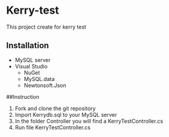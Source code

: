 # Kerry-test
This project create for kerry test 

## Installation
                 
+ MySQL server
+ Visual Studio 
    * NuGet
    * MySQL.data
    * Newtonsoft.Json
 
##Instruction
                
1. Fork and clone the git repository 
2. Import Kerrydb.sql to your MySQL server 
3. In the folder Controller you will find a KerryTestController.cs
4. Run file KerryTestController.cs 

